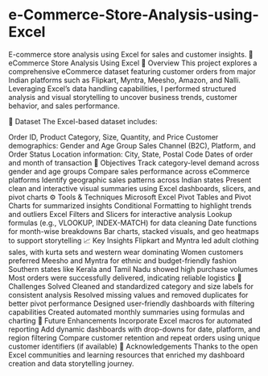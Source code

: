 # e-Commerce-Store-Analysis-using-Excel
E-commerce store analysis using Excel for sales and customer insights.
🛒 eCommerce Store Analysis Using Excel
📌 Overview
This project explores a comprehensive eCommerce dataset featuring customer orders from major Indian platforms such as Flipkart, Myntra, Meesho, Amazon, and Nalli. Leveraging Excel’s data handling capabilities, I performed structured analysis and visual storytelling to uncover business trends, customer behavior, and sales performance.

📂 Dataset
The Excel-based dataset includes:

Order ID, Product Category, Size, Quantity, and Price
Customer demographics: Gender and Age Group
Sales Channel (B2C), Platform, and Order Status
Location information: City, State, Postal Code
Dates of order and month of transaction
🎯 Objectives
Track category-level demand across gender and age groups
Compare sales performance across eCommerce platforms
Identify geographic sales patterns across Indian states
Present clean and interactive visual summaries using Excel dashboards, slicers, and pivot charts
⚙️ Tools & Techniques
Microsoft Excel
Pivot Tables and Pivot Charts for summarized insights
Conditional Formatting to highlight trends and outliers
Excel Filters and Slicers for interactive analysis
Lookup formulas (e.g., VLOOKUP, INDEX-MATCH) for data cleaning
Date functions for month-wise breakdowns
Bar charts, stacked visuals, and geo heatmaps to support storytelling
📈 Key Insights
Flipkart and Myntra led adult clothing sales, with kurta sets and western wear dominating
Women customers preferred Meesho and Myntra for ethnic and budget-friendly fashion
Southern states like Kerala and Tamil Nadu showed high purchase volumes
Most orders were successfully delivered, indicating reliable logistics
🔧 Challenges Solved
Cleaned and standardized category and size labels for consistent analysis
Resolved missing values and removed duplicates for better pivot performance
Designed user-friendly dashboards with filtering capabilities
Created automated monthly summaries using formulas and charting
🚀 Future Enhancements
Incorporate Excel macros for automated reporting
Add dynamic dashboards with drop-downs for date, platform, and region filtering
Compare customer retention and repeat orders using unique customer identifiers (if available)
🙌 Acknowledgements
Thanks to the open Excel communities and learning resources that enriched my dashboard creation and data storytelling journey.
